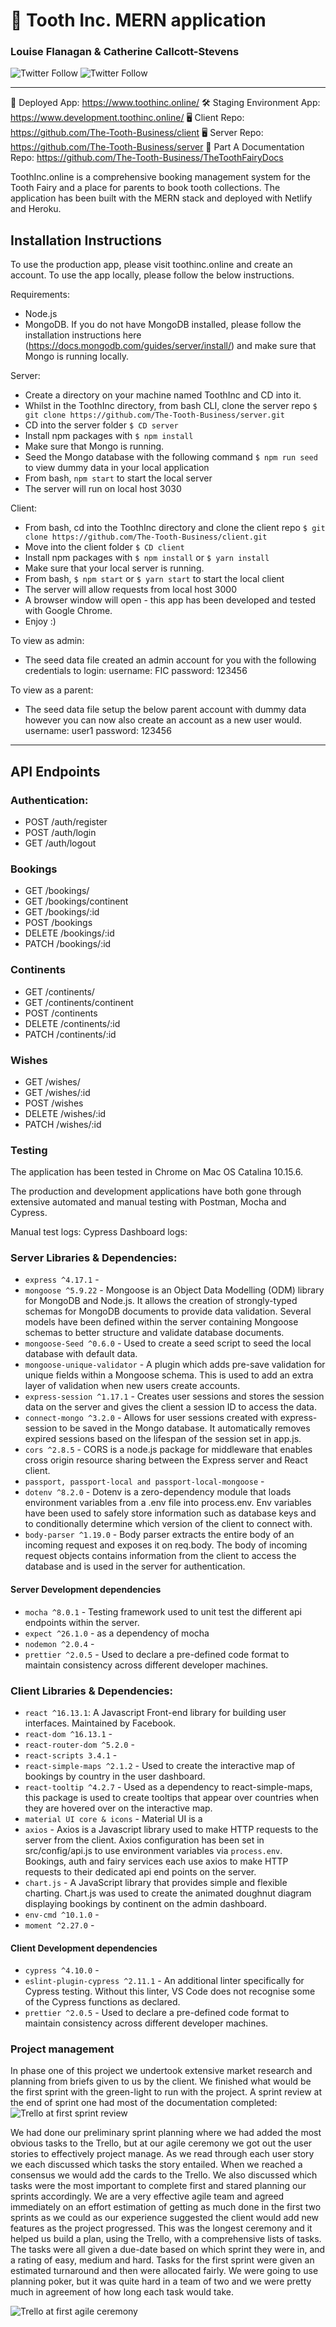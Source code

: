 # 🦷 Tooth Inc. MERN application

### Louise Flanagan & Catherine Callcott-Stevens

![Twitter Follow](https://img.shields.io/twitter/follow/flangerhanger?&style=flat&logo=twitter&logoColor=white) ![Twitter Follow](https://img.shields.io/twitter/follow/catcstevens?&style=flat&logo=twitter&logoColor=white)

---

💎 Deployed App: https://www.toothinc.online/
🛠 Staging Environment App: https://www.development.toothinc.online/
🖥 Client Repo: https://github.com/The-Tooth-Business/client
🖥 Server Repo: https://github.com/The-Tooth-Business/server
📖 Part A Documentation Repo: https://github.com/The-Tooth-Business/TheToothFairyDocs

ToothInc.online is a comprehensive booking management system for the Tooth Fairy and a place for parents to book tooth collections. The application has been built with the MERN stack and deployed with Netlify and Heroku.

## Installation Instructions

To use the production app, please visit toothinc.online and create an account.
To use the app locally, please follow the below instructions.

Requirements:

- Node.js
- MongoDB. If you do not have MongoDB installed, please follow the installation instructions here (https://docs.mongodb.com/guides/server/install/) and make sure that Mongo is running locally.

Server:

- Create a directory on your machine named ToothInc and CD into it.
- Whilst in the ToothInc directory, from bash CLI, clone the server repo `$ git clone https://github.com/The-Tooth-Business/server.git`
- CD into the server folder `$ CD server`
- Install npm packages with `$ npm install`
- Make sure that Mongo is running.
- Seed the Mongo database with the following command `$ npm run seed` to view dummy data in your local application
- From bash, `npm start` to start the local server
- The server will run on local host 3030

Client:

- From bash, cd into the ToothInc directory and clone the client repo `$ git clone https://github.com/The-Tooth-Business/client.git`
- Move into the client folder `$ CD client`
- Install npm packages with `$ npm install` or `$ yarn install`
- Make sure that your local server is running.
- From bash, `$ npm start` or `$ yarn start` to start the local client
- The server will allow requests from local host 3000
- A browser window will open - this app has been developed and tested with Google Chrome.
- Enjoy :)

To view as admin:

- The seed data file created an admin account for you with the following credentials to login:
  username: FIC
  password: 123456

To view as a parent:

- The seed data file setup the below parent account with dummy data however you can now also create an account as a new user would.
  username: user1
  password: 123456

---

## API Endpoints

### Authentication:

- POST /auth/register
- POST /auth/login
- GET /auth/logout

### Bookings

- GET /bookings/
- GET /bookings/continent
- GET /bookings/:id
- POST /bookings
- DELETE /bookings/:id
- PATCH /bookings/:id

### Continents

- GET /continents/
- GET /continents/continent
- POST /continents
- DELETE /continents/:id
- PATCH /continents/:id

### Wishes

- GET /wishes/
- GET /wishes/:id
- POST /wishes
- DELETE /wishes/:id
- PATCH /wishes/:id

### Testing

The application has been tested in Chrome on Mac OS Catalina 10.15.6.

The production and development applications have both gone through extensive automated and manual testing with Postman, Mocha and Cypress.

Manual test logs:
Cypress Dashboard logs:

### Server Libraries & Dependencies:

- `express ^4.17.1` -
- `mongoose ^5.9.22` - Mongoose is an Object Data Modelling (ODM) library for MongoDB and Node.js. It allows the creation of strongly-typed schemas for MongoDB documents to provide data validation. Several models have been defined within the server containing Mongoose schemas to better structure and validate database documents.
- `mongoose-Seed ^0.6.0` - Used to create a seed script to seed the local database with default data.
- `mongoose-unique-validator` - A plugin which adds pre-save validation for unique fields within a Mongoose schema. This is used to add an extra layer of validation when new users create accounts.
- `express-session ^1.17.1` - Creates user sessions and stores the session data on the server and gives the client a session ID to access the data.
- `connect-mongo ^3.2.0` - Allows for user sessions created with express-session to be saved in the Mongo database. It automatically removes expired sessions based on the lifespan of the session set in app.js.
- `cors ^2.8.5` - CORS is a node.js package for middleware that enables cross origin resource sharing between the Express server and React client.
- `passport, passport-local and passport-local-mongoose` -
- `dotenv ^8.2.0` - Dotenv is a zero-dependency module that loads environment variables from a .env file into process.env. Env variables have been used to safely store information such as database keys and to conditionally determine which version of the client to connect with.
- `body-parser ^1.19.0` - Body parser extracts the entire body of an incoming request and exposes it on req.body. The body of incoming request objects contains information from the client to access the database and is used in the server for authentication.

#### Server Development dependencies

- `mocha ^8.0.1` - Testing framework used to unit test the different api endpoints within the server.
- `expect ^26.1.0` - as a dependency of mocha
- `nodemon ^2.0.4` -
- `prettier ^2.0.5` - Used to declare a pre-defined code format to maintain consistency across different developer machines.

### Client Libraries & Dependencies:

- `react ^16.13.1`: A Javascript Front-end library for building user interfaces. Maintained by Facebook.
- `react-dom ^16.13.1` -
- `react-router-dom ^5.2.0` -
- `react-scripts 3.4.1` -
- `react-simple-maps ^2.1.2` - Used to create the interactive map of bookings by country in the user dashboard.
- `react-tooltip ^4.2.7` - Used as a dependency to react-simple-maps, this package is used to create tooltips that appear over countries when they are hovered over on the interactive map.
- `material UI core & icons` - Material UI is a
- `axios` - Axios is a Javascript library used to make HTTP requests to the server from the client. Axios configuration has been set in src/config/api.js to use environment variables via `process.env`. Bookings, auth and fairy services each use axios to make HTTP requests to their dedicated api end points on the server.
- `chart.js` - A JavaScript library that provides simple and flexible charting. Chart.js was used to create the animated doughnut diagram displaying bookings by continent on the admin dashboard.
- `env-cmd ^10.1.0` -
- `moment ^2.27.0` -

#### Client Development dependencies

- `cypress ^4.10.0` -
- `eslint-plugin-cypress ^2.11.1` - An additional linter specifically for Cypress testing. Without this linter, VS Code does not recognise some of the Cypress functions as declared.
- `prettier ^2.0.5` - Used to declare a pre-defined code format to maintain consistency across different developer machines.

### Project management

In phase one of this project we undertook extensive market research and planning from briefs given to us by the client. We finished what would be the first sprint with the green-light to run with the project. A sprint review at the end of sprint one had most of the documentation completed:
![Trello at first sprint review](TrelloDay4.jpg)

We had done our preliminary sprint planning where we had added the most obvious tasks to the Trello, but at our agile ceremony we got out the user stories to effectively project manage. As we read through each user story we each discussed which tasks the story entailed. When we reached a consensus we would add the cards to the Trello. We also discussed which tasks were the most important to complete first and stared planning our sprints accordingly. We are a very effective agile team and agreed immediately on an effort estimation of getting as much done in the first two sprints as we could as our experience suggested the client would add new features as the project progressed. This was the longest ceremony and it helped us build a plan, using the Trello, with a comprehensive lists of tasks. The tasks were all given a due-date based on which sprint they were in, and a rating of easy, medium and hard. Tasks for the first sprint were given an estimated turnaround and then were allocated fairly. We were going to use planning poker, but it was quite hard in a team of two and we were pretty much in agreement of how long each task would take.

![Trello at first agile ceremony](TrelloDay5.jpg)
